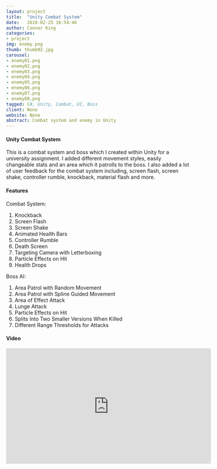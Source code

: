```yaml
---
layout: project
title:  "Unity Combat System"
date:   2018-02-25 16:54:46
author: Connor King
categories:
- project
img: enemy.png
thumb: thumb02.jpg
carousel:
- enemy01.png
- enemy02.png
- enemy03.png
- enemy04.png
- enemy05.png
- enemy06.png
- enemy07.png
- enemy08.png
tagged: C#, Unity, Combat, UI, Boss
client: None
website: None
abstract: Combat system and enemy in Unity
---
```

#### Unity Combat System
This is a combat system and boss which I created within Unity for a university assignment. I added different movement styles, easily changeable stats and an area which it patrolls to the boss. I also added a lot of user feedback for the combat system including, screen flash, screen shake, controller rumble, knockback, material flash and more.

#### Features
Combat System:
1. Knockback
2. Screen Flash
3. Screen Shake
4. Animated Health Bars
5. Controller Rumble
6. Death Screen
7. Targeting Camera with Letterboxing
8. Particle Effects on Hit
9. Health Drops

Boss AI:
1. Area Patrol with Random Movement
2. Area Patrol with Spline Guided Movement
3. Area of Effect Attack
4. Lunge Attack
5. Particle Effects on Hit
6. Splits Into Two Smaller Versions When Killed
7. Different Range Thresholds for Attacks

#### Video
<iframe width="560" height="315" src="https://www.youtube.com/embed/MbW3GDtUthQ" frameborder="0" allow="accelerometer; autoplay; encrypted-media; gyroscope; picture-in-picture" allowfullscreen></iframe>
